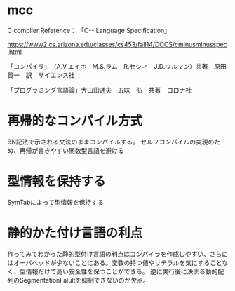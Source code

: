 # mcc
C compiler 
Reference：
「C-- Language Specification」

https://www2.cs.arizona.edu/classes/cs453/fall14/DOCS/cminusminusspec.html 

「コンパイラ」　（A.V.エイホ　M.S.ラム　R.セシィ　J.D.ウルマン）共著　原田賢一　訳　サイエンス社 

「プログラミング言語論」大山田通夫　五味　弘　共著　コロナ社 

# 再帰的なコンパイル方式
BN記法で示される文法のままコンパイルする。
セルフコンパイルの実現のため、再帰が書きやすい関数型言語を避ける

# 型情報を保持する 
SymTabによって型情報を保持する

# 静的かた付け言語の利点
作ってみてわかった静的型付け言語の利点はコンパイラを作成しやすい、さらにはオーバヘッドが少ないことにある。変数の持つ値やリテラルを気にすることなく、型情報だけで高い安全性を保つことができる。
逆に実行後に決まる動的配列のSegmentationFalultを抑制できないのが欠点。
